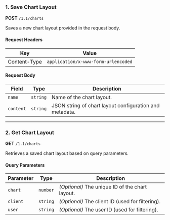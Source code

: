 ### 1. Save Chart Layout

**POST** `/1.1/charts`

Saves a new chart layout provided in the request body.

#### Request Headers

| Key          | Value                               |
| ------------ | ----------------------------------- |
| Content-Type | `application/x-www-form-urlencoded` |

#### Request Body

| Field     | Type     | Description                                             |
| --------- | -------- | ------------------------------------------------------- |
| `name`    | `string` | Name of the chart layout.                               |
| `content` | `string` | JSON string of chart layout configuration and metadata. |

---

### 2. Get Chart Layout

**GET** `/1.1/charts`

Retrieves a saved chart layout based on query parameters.

#### Query Parameters

| Parameter | Type     | Description                                      |
| --------- | -------- | ------------------------------------------------ |
| `chart`   | `number` | _(Optional)_ The unique ID of the chart layout.  |
| `client`  | `string` | _(Optional)_ The client ID (used for filtering). |
| `user`    | `string` | _(Optional)_ The user ID (used for filtering).   |
